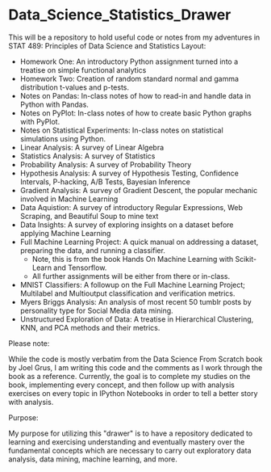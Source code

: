 # Data_Science_Statistics_Drawer
This will be a repository to hold useful code or notes from my adventures in STAT 489: Principles of Data Science and Statistics
Layout:
- Homework One: An introductory Python assignment turned into a treatise on simple functional analytics
- Homework Two: Creation of random standard normal and gamma distribution t-values and p-tests.
- Notes on Pandas: In-class notes of how to read-in and handle data in Python with Pandas.
- Notes on PyPlot: In-class notes of how to create basic Python graphs with PyPlot.
- Notes on Statistical Experiments: In-class notes on statistical simulations using Python.
- Linear Analysis: A survey of Linear Algebra
- Statistics Analysis: A survey of Statistics
- Probability Analysis: A survey of Probability Theory
- Hypothesis Analysis: A survey of Hypothesis Testing, Confidence Intervals, P-hacking, A/B Tests, Bayesian Inference
- Gradient Analysis: A survey of Gradient Descent, the popular mechanic involved in Machine Learning
- Data Aquistion: A survey of introductory Regular Expressions, Web Scraping, and Beautiful Soup to mine text
- Data Insights: A survey of exploring insights on a dataset before applying Machine Learning
- Full Machine Learning Project: A quick manual on addressing a dataset, preparing the data, and running a classifier.
  - Note, this is from the book Hands On Machine Learning with Scikit-Learn and Tensorflow.
  - All further assignments will be either from there or in-class.
- MNIST Classifiers: A followup on the Full Machine Learning Project; Multilabel and Multioutput classification and verification metrics.
- Myers Briggs Analysis: An analysis of most recent 50 tumblr posts by personality type for Social Media data mining.
- Unstructured Exploration of Data: A treatise in Hierarchical Clustering, KNN, and PCA methods and their metrics.
  
Please note:
 
While the code is mostly verbatim from the Data Science From Scratch book by Joel Grus, I am writing this
code and the comments as I work through the book as a reference. Currently, the goal is to complete my 
studies on the book, implementing every concept, and then follow up with analysis exercises on every
topic in IPython Notebooks in order to tell a better story with analysis.

Purpose:

My purpose for utilizing this "drawer" is to have a repository dedicated to learning and exercising
understanding and eventually mastery over the fundamental concepts which are necessary to carry out
exploratory data analysis, data mining, machine learning, and more.
